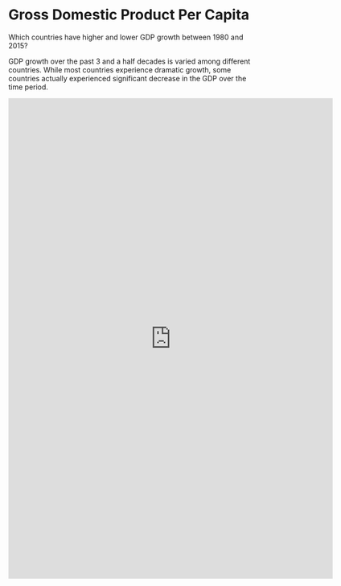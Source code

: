 # Gross Domestic Product Per Capita
Which countries have higher and lower GDP growth between 1980 and 2015?

GDP growth over the past 3 and a half decades is varied among different countries. While most countries experience dramatic growth, some countries actually experienced significant decrease in the GDP over the time period.

<iframe src="https://public.tableau.com/views/GDP_162/Dashboard1?:embed=y&:display_count=yes:showVizHome=no" width="645" height="955" seamless frameborder="0" scrolling="no"></iframe>

